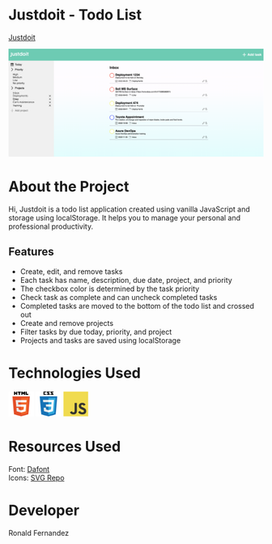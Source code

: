 # Justdoit - Todo List

<a href="https://ronaldfer.github.io/todolist/dist">Justdoit </a>

![](src/images/justdoitrfs.png)

# About the Project

Hi, Justdoit is a todo list application created using vanilla JavaScript and storage using localStorage. It helps you to manage your personal and professional productivity.

## Features

- Create, edit, and remove tasks
- Each task has name, description, due date, project, and priority
- The checkbox color is determined by the task priority
- Check task as complete and can uncheck completed tasks
- Completed tasks are moved to the bottom of the todo list and crossed out
- Create and remove projects
- Filter tasks by due today, priority, and project
- Projects and tasks are saved using localStorage

# Technologies Used

<img src="src/images/html5-original-wordmark.svg" width="50"> <img src="src/images/css3-original-wordmark.svg" width="50"> <img src="src/images/javascript-original.svg" width="50">

# Resources Used

Font: <a href="https://www.dafont.com/themes.php">Dafont </a>
\
Icons: <a href="https://www.svgrepo.com/">SVG Repo </a>

# Developer

Ronald Fernandez
